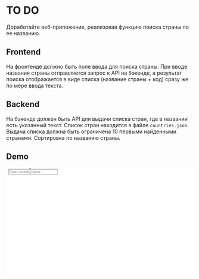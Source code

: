 # TO DO

Доработайте веб-приложение, реализовав функцию поиска страны по ее названию.

## Frontend

На фронтенде должно быть поле ввода для поиска страны. При вводе названия страны отправляется запрос к API на бэкенде, а результат поиска отображается в виде списка (название страны + код) сразу же по мере ввода текста.

## Backend

На бэкенде должен быть API для выдачи списка стран, где в названии есть указанный текст. Список стран находится в файле `countries.json`. Выдача списка должна быть ограничена 10 первыми найденными странами. Сортировка по названию страны.

## Demo

![demo](/demo.gif)
